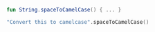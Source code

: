 

```kotlin
fun String.spaceToCamelCase() { ... }

"Convert this to camelcase".spaceToCamelCase()
```
